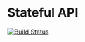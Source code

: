 # Stateful API

[![Build Status](https://travis-ci.org/gustavosobral/stateful_api.svg?branch=master)](https://travis-ci.org/gustavosobral/stateful_api)
